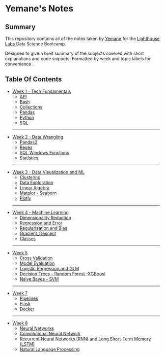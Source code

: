 # Yemane's Notes

## Summary
This repository contains all of the notes taken by [Yemane](https://github.com/yemaney) for the [Lighthouse Labs](https://www.lighthouselabs.ca/) Data Science Bootcamp.

Designed to give a breif summary of the subjects covered with short explanations and code snippets. Formatted by week and topic labels for convenience . 

## Table Of Contents
- [Week 1 - Tech Fundamentals](/Week_1)
    - [API](/Week_1/API.md)
    - [Bash](/Week_1/Bash.md)
    - [Collections](/Week_1/collections.md)
    - [Pandas](/Week_1/pandas.md)
    - [Python](/Week_1/python.md)
    - [SQL](/Week_1/SQL.md)
    ---
- [Week 2 - Data Wrangling](/Week_2)
    - [Pandas2](/Week_2/Pandas2.md)
    - [Regex](/Week_2/Regex.md)
    - [SQL Windows Functions](/Week_2/SQL_Window_Functions.md)
    - [Statistics](/Week_2/Statistics.md)
    ---
- [Week 3 - Data Visualization and ML](/Week_3)
    - [Clustering](/Week_3/Clustering.md)
    - [Data Exploration](/Week_3/Data_Exploration.md)
    - [Linear Algebra](/Week_3/Linear_Algebra)
    - [Matplot - Seaborn](/Week_3/Matplot_Seaborn.md)
    - [Plotly](/Week_3/Plotly.md)
    ---
- [Week 4 - Machine Learning](/Week_4)
    - [Dimensionality Reduction](/Week_4/Dimensionality_Reduction.md)
    - [Regression and Error](/Week_4/Regression_Error.md)
    - [Regularization and Bias](/Week_4/Regularization_Bias.md)
    - [Gradient_Descent](/Week_4/Gradient_Descent.md)
    - [Classes](/Week_4/Classes.md)
    ---
- [Week 5](/Week_5)
    - [Cross Validation](/Week_5/CrossVal_GridSearch.md)
    - [Model Evaluation](/Week_5/Model_Evaluation.md)
    - [Logistic Regression and GLM](/Week_5/LogReg_GLM.md)
    - [Decision Trees - Random Forest -XGBoost](/Week_5/TreeForest_XGB.md)
    - [Naive Bayes - SVM](/Week_5/NaiveBayes_SVM.md)
    ---
- [Week 7](/Week_7)
    - [Pipelines](/Week_7/Pipelines.md)
    - [Flask](/Week_7/Flask.md)
    - [Docker](/Week_7/Docker.md)
    ---
- [Week 8](/Week_8)
    - [Neural Networks](/Week_8/Neural_Networks.md)
    - [Convolutional Neural Network](/Week_8/Convolutional_NN.md)
    - [Recurrent Neural Networks (RNN) and Long Short-Term Memory (LSTM)
](/Week_8/RNN_LSTM.md)
    - [Natural Language Processing](/Week_8/Natural_Language_Processing.md)